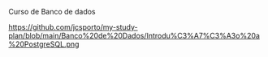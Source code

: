 Curso de Banco de dados


https://github.com/jcsporto/my-study-plan/blob/main/Banco%20de%20Dados/Introdu%C3%A7%C3%A3o%20a%20PostgreSQL.png
